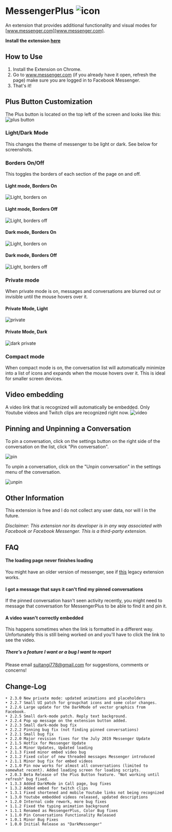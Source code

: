 
# MessengerPlus ![icon](https://raw.githubusercontent.com/suitangi/MessengerPlus/master/support/img/icon48.png)
An extension that provides additional functionality and visual modes for [www.messenger.com](www.messenger.com).

**Install the extension [here](https://chrome.google.com/webstore/detail/messsengerplus/hmciajeemeompacmillfkacaihdbpafj)**

## How to Use
1. Install the Extension on Chrome.
2. Go to www.messenger.com (if you already have it open, refresh the page) make sure you are logged in to Facebook Messenger.
3. That's it!

## Plus Button Customization
The Plus button is located on the top left of the screen and looks like this:
![plus button](https://raw.githubusercontent.com/suitangi/MessengerPlus/master/support/img/plusButton.png)

### Light/Dark Mode
This changes the theme of messenger to be light or dark. See below for screenshots.

### Borders On/Off
This toggles the borders of each section of the page on and off.

#### Light mode, Borders On
![Light, borders on](https://raw.githubusercontent.com/suitangi/MessengerPlus/master/support/img/border.png)

#### Light mode, Borders Off
![Light, borders off](https://raw.githubusercontent.com/suitangi/MessengerPlus/master/support/img/noborder.png)

#### Dark mode, Borders On
![Light, borders on](https://raw.githubusercontent.com/suitangi/MessengerPlus/master/support/img/darkborder.png)

#### Dark mode, Borders Off
![Light, borders off](https://raw.githubusercontent.com/suitangi/MessengerPlus/master/support/img/darknoborder.png)

### Private mode
When private mode is on, messages and conversations are blurred out or invisible until the mouse hovers over it.

#### Private Mode, Light
![private](https://raw.githubusercontent.com/suitangi/MessengerPlus/master/support/img/private.png)

#### Private Mode, Dark
![dark private](https://raw.githubusercontent.com/suitangi/MessengerPlus/master/support/img/darkprivate.png)

### Compact mode
When compact mode is on, the conversation list will automatically minimize into a list of icons and expands when the mouse hovers over it. This is ideal for smaller screen devices.

## Video embedding
A video link that is recognized will automatically be embedded. Only Youtube videos and Twitch clips are recognized right now.
![video](https://raw.githubusercontent.com/suitangi/MessengerPlus/master/support/img/video.png)

## Pinning and Unpinning a Conversation
To pin a conversation, click on the settings button on the right side of the conversation on the list, click "Pin conversation".

![pin](https://raw.githubusercontent.com/suitangi/MessengerPlus/master/support/img/pin.png)

To unpin a conversation, click on the "Unpin conversation" in the settings menu of the conversation.

![unpin](https://raw.githubusercontent.com/suitangi/MessengerPlus/master/support/img/unpin.png)

## Other Information
This extension is free and I do not collect any user data, nor will I in the future.

*Disclaimer: This extension nor its developer is in any way associated with Facebook or Facebook Messenger. This is a third-party extension.*

## FAQ
#### The loading page never finishes loading
You might have an older version of messenger, see if [this](https://chrome.google.com/webstore/detail/messsengerplus-old-versio/neaollicfdeidikoaehophbicpkohjof) legacy extension works.

#### I got a message that says it can't find my pinned conversations
If the pinned conversation hasn't seen activity recently, you might need to message that conversation for MessengerPlus to be able to find it and pin it.

#### A video wasn't correctly embedded
This happens sometimes when the link is formatted in a different way. Unfortunately this is still being worked on and you'll have to click the link to see the video.

##### There's a feature I want or a bug I want to report
Please email suitangi778@gmail.com for suggestions, comments or concerns!

## Change-Log
```
‣ 2.3.0 New private mode: updated animations and placeholders
‣ 2.2.7 Small UI patch for groupchat icons and some color changes.
‣ 2.2.6 Large update for the DarkMode of vector graphics from Facebook.
‣ 2.2.5 Small dark-mode patch. Reply text background.
‣ 2.2.4 Pop up message on the extension button added.
‣ 2.2.3 Small dark-mode bug fix
‣ 2.2.2 Pinning bug fix (not finding pinned conversations)
‣ 2.2.1 Small bug fix
‣ 2.2.0 Major revision fixes for the July 2019 Messenger Update
‣ 2.1.5 Hotfix for Messenger Update
‣ 2.1.4 Minor Updates, Updated loading
‣ 2.1.3 Fixed minor embed video bug
‣ 2.1.2 Fixed color of new threaded messages Messenger introduced
‣ 2.1.1 Minor bug fix for embed videos
‣ 2.1.0 Pin now works for almost all conversations (limited to somewhat recent). Added loading screen for loading scripts.
‣ 2.0.3 Beta Release of the Plus Button feature. "Not working until refresh" bug fixed.
‣ 1.3.3 Added DarkMode in Call page, bug fixes
‣ 1.3.2 Added embed for twitch clips
‣ 1.3.1 Fixed shortened and mobile Youtube links not being recognized
‣ 1.3.0 Youtube embedded videos released, updated descriptions
‣ 1.2.0 Internal code rework, more bug fixes
‣ 1.1.2 Fixed the typing animation background
‣ 1.1.1 Renamed as MessengerPlus, Color Bug fixes
‣ 1.1.0 Pin Conversations Functionality Released
‣ 1.0.1 Minor Bug Fixes
‣ 1.0.0 Initial Release as "DarkMessenger"
```
